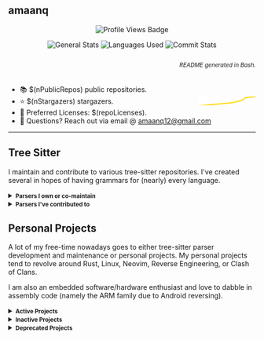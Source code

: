 ## amaanq

<p align="center">
	<img alt="Profile Views Badge" src="https://komarev.com/ghpvc/?username=amaanq&style=flat" />
</p>

<p align="center">
	<img alt="General Stats" height="152"
	src="https://github-readme-stats.vercel.app/api?username=amaanq&show_icons=true&theme=tokyonight&hide=stars&count_private=true&title_color=0x005ACE&icon_color=0x005ACE&hide_title=true"/>
	<img alt="Languages Used" height="152"
	src="https://github-readme-stats.vercel.app/api/top-langs/?username=amaanq&langs_count=10&layout=compact&theme=tokyonight&title_color=0x005ACE&icon_color=0x005ACE&hide_title=true"/>
	<img alt="Commit Stats" width="500"
	src="https://github-readme-streak-stats.herokuapp.com?user=amaanq&theme=tokyonight_duo&hide_border=true&date_format=M%20j%5B%2C%20Y%5D&border=005ACE&stroke=005ACE&ring=005ACE&fire=005ACE"/>
</p>

<h6 align="right">
	<sub>
		README generated in Bash.
	</sub>
</h6>

- 📚️ $(nPublicRepos) public repositories.
- ⭐️ $(nStargazers) stargazers. <img align="right" alt="Stars graph" src="sparklines/stargazers.svg" height="18px" />
- 📃️ Preferred Licenses: $(repoLicenses).
- 📧 Questions? Reach out via email @ amaanq12@gmail.com
<!-- - 💻️ Programming Languages: $(repoLanguages). -->

---

## Tree Sitter

I maintain and contribute to various tree-sitter repositories.
I've created several in hopes of having grammars for (nearly) every language.

<details>
<summary><small><b>Parsers I own or co-maintain</b></small></summary>

- [Bass](https://github.com/vito/tree-sitter-bass) — A low-fidelity Lisp dialect for the glue code driving your project
- [Bicep](https://github.com/amaanq/tree-sitter-bicep) — A domain-specific language (DSL) that uses declarative syntax
  to deploy Azure resources
- [Cap'n Proto](https://github.com/amaanq/tree-sitter-capnp) — An insanely fast data interchange format and
  capability-based RPC system
- [ChainPack Object Notation (CPON)](https://github.com/amaanq/tree-sitter-cpon)
  — The best from both XML and JSON
- [Cue](https://github.com/eonpatapon/tree-sitter-cue) — An open source data constraint language, which aims to simplify
  tasks involving defining and using data
- [Elsa](https://github.com/glapa-grossklag/tree-sitter-elsa) — A lambda calculus evaluator
- [FIRRTL](https://github.com/chipsalliance/tree-sitter-firrtl) — An intermediate representation (IR) for digital circuits
  designed as a platform for writing circuit-level transformations
- [FunC](https://github.com/amaanq/tree-sitter-func) — A high-level language used to program smart contracts on TON
- [Gosum](https://github.com/amaanq/tree-sitter-go-sum) — Golang modules checksum database
- [Hare](https://github.com/amaanq/tree-sitter-hare) — A systems programming language designed to be simple, stable,
  and robust
- [Jenkinsfile (WIP)](https://github.com/amaanq/tree-sitter-jenkinsfile) — A language to create simple and complex delivery
  pipelines as code via pipeline DSL
- [KDL](https://github.com/amaanq/tree-sitter-kdl) — A document language with xml-like semantics to be used both as a
  serialization format and a configuration language
- [Lua Doc](https://github.com/amaanq/tree-sitter-luadoc) — Documentation for Lua Code
- [Lua Patterns](https://github.com/amaanq/tree-sitter-luap) — Lua Patterns, a simple string matching tool that's lighter
  than Regex
- [Move (WIP)](https://github.com/amaanq/tree-sitter-move) — A programming language for writing safe smart contracts
- [Nginx (WIP)](https://github.com/amaanq/tree-sitter-nginx) — A web server that can also be used as
  a reverse proxy, load balancer, mail proxy and HTTP cache
- [OpenSCAD](https://github.com/bollian/tree-sitter-openscad) — The Programmer's Solid 3D CAD Modeller
- [PO](https://github.com/erasin/tree-sitter-po) — The GNU gettext translation file
- [Pony](https://github.com/amaanq/tree-sitter-pony) — An open-source, object-oriented, actor-model, capabilities-secure,
  high-performance programming language.
- [Qmldir](https://github.com/Decodetalkers/tree-sitter-qmldir) — QML module definition files
- [Recutils (WIP)](https://github.com/amaanq/tree-sitter-rec) — A text-based database for data stored as a sequence of records
  where each record contains an arbitrary number of named fields
- [Rusty Object Notation (RON)](https://github.com/amaanq/tree-sitter-ron) — A simple readable data serialization format
  that looks similar to Rust syntax
- [Smali](https://git.sr.ht/~yotam/tree-sitter-smali) — An assembler/disassembler for the DEX format used by Dalvik,
  Android's Java VM implementation
- [Smithy](https://github.com/indoorvivants/tree-sitter-smithy) — A language for defining services and SDKs
- [Squirrel](https://github.com/amaanq/tree-sitter-squirrel) — A high level imperative, object-oriented programming language,
  designed to be a light-weight scripting language that fits in the size, memory bandwidth,
  and real-time requirements of applications like video games
- [Starlark](https://github.com/amaanq/tree-sitter-starlark) — A dialect of Python intended for use as a configuration language
- [Tablegen](https://github.com/amaanq/tree-sitter-tablegen) — A language to generate complex output files based on information
  from source files that are significantly easier to code than the output files would be
- [Thrift](https://github.com/duskmoon314/tree-sitter-thrift) — A software framework for scalable cross-language services
  development
- [Ungrammar](https://github.com/Philipp-M/tree-sitter-ungrammar) — A DSL for specifying concrete syntax trees
- [Uxn Tal](https://github.com/amaanq/tree-sitter-uxntal) — The programming language for the Uxn virtual machine
- [Yuck](https://github.com/Philipp-M/tree-sitter-yuck) — A new configuration syntax used by eww

</details>

<details>
<summary><small><b>Parsers I've contributed to</small></b></summary>

- [C++](https://github.com/tree-sitter/tree-sitter-cpp) — A high-level, general-purpose programming language designed
  for system and application programming
- [Java](https://github.com/amaanq/tree-sitter-java) — A programming language and computing platform first released by
  Sun Microsystems in 1995

</details>

## Personal Projects

A lot of my free-time nowadays goes to either tree-sitter parser development and maintenance or personal projects.
My personal projects tend to revolve around Rust, Linux, Neovim, Reverse Engineering, or Clash of Clans.

I am also an embedded software/hardware enthusiast and love to dabble in assembly code (namely the ARM family due to Android reversing).

<details>
<summary><small><b>Active Projects</b></small></summary>

- [amaanq](https://github.com/amaanq/amaanq) — What you're reading right now
- [apk-updater](https://github.com/amaanq/apk-updater) — Automatically update, decompile, and/or decompress Supercell APKs
- [coc.go](https://github.com/amaanq/coc.go) — Clash of Clans API Wrapper in Go
- [coc.rs](https://github.com/amaanq/coc.rs) — Clash of Clans API Wrapper in Rust
- [coc-achievement-stats](https://github.com/amaanq/coc-achievement-stats) — CLI app to parse top players by achievements
- [dotfiles](https://github.com/amaanq/dotfiles) — My dotfiles for my Linux systems
- [gk6xui (WIP)](https://github.com/amaanq/gk6xui) — GUI App to configure GK6X keyboards
- [logiclong.rs](https://github.com/amaanq/logiclong-rs) — Logic Long implementation in Rust
- [nvim-config](https://github.com/amaanq/nvim-config) — My Neovim config
- [rapktool (WIP)](https://github.com/amaanq/rapktool) — Apktool rewritten in Rust
- [screentearctl (WIP)](https://github.com/amaanq/screentearctl) — Linux service for managing screen tear

</details>

<details>
<summary><small><b>Inactive Projects</b></small></summary>

- [bytestream](https://github.com/amaanq/bytestream) — Low level look at Supercell bytestream protocol
- [bytestream_derive](https://github.com/amaanq/bytestream_derive) — Rust derive macros used for codegen for
  Supercell's custom Message format
- [clash-assets](https://github.com/amaanq/clash-assets) — Unpacked game assets
- [cr.go](https://github.com/amaanq/cr.go) — Clash Royale API Wrapper in Go
- [Falcon8Reverse](https://github.com/amaanq/Falcon8Reverse) — Writing software to interact with Falcon 8 Keypad
- [libpain](https://github.com/amaanq/libpain) — Demo of how to compile standalone C++ code to Android and hook with Frida
- [sc-compression.go](https://github.com/amaanq/sc-compression.go) — Supercell asset (de)compression tool (in Go)
- [sc-compression.py](https://github.com/amaanq/sc-compression.py) — Supercell asset (de)compression tool (in Python)
- [sc-compression.rs](https://github.com/amaanq/sc-compression.rs) — Supercell asset (de)compression tool (in Rust)
- [vscode-hexeditor-varint](https://github.com/amaanq/vscode-hexeditor-varint) — Fork that adds varint support
- [widgets](https://github.com/amaanq/widgets) — Wrappers to enhance the discordgo package

</details>

<details>
<summary><small><b>Deprecated Projects</b></small></summary>

- [bytestream-rs](https://github.com/amaanq/bytestream-rs) — Moved [here](https://github.com/amaanq/bytestream_derive)

</details>
